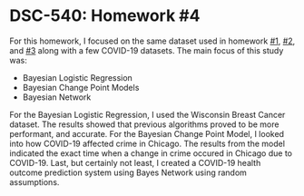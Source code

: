 # DSC-540: Homework #4
For this homework, I focused on the same dataset used in homework [#1](https://github.com/elssieg/DSC-540-Advanced-ML/tree/master/HW1), [#2](https://github.com/elssieg/DSC-540-Advanced-ML/tree/master/HW1), and [#3](https://github.com/elssieg/DSC-540-Advanced-ML/tree/master/HW1) along with a few COVID-19 datasets. The main focus of this study was:

* Bayesian Logistic Regression
* Bayesian Change Point Models 
* Bayesian Network

For the Bayesian Logistic Regression, I used the Wisconsin Breast Cancer dataset. The results showed that previous algorithms proved to be more performant, and accurate. For the Bayesian Change Point Model, I looked into how COVID-19 affected crime in Chicago. The results from the model indicated the exact time when a change in crime occured in Chicago due to COVID-19. Last, but certainly not least, I created a COVID-19 health outcome prediction system using Bayes Network using random assumptions.
